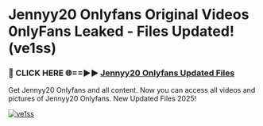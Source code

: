 # Jennyy20 Onlyfans Original Videos 0nlyFans Leaked - Files Updated! (ve1ss)

<h3>🔴 CLICK HERE 🌐==►► <a href="https://tinyurl.com/ehrbuxhb" rel="nofollow">Jennyy20 Onlyfans Updated Files</a></h3>

Get Jennyy20 Onlyfans and all content. Now you can access all videos and pictures of Jennyy20 Onlyfans. New Updated Files 2025!

[![ve1ss](https://i.imgur.com/lVYEuWS.gif)](https://tinyurl.com/ehrbuxhb)
